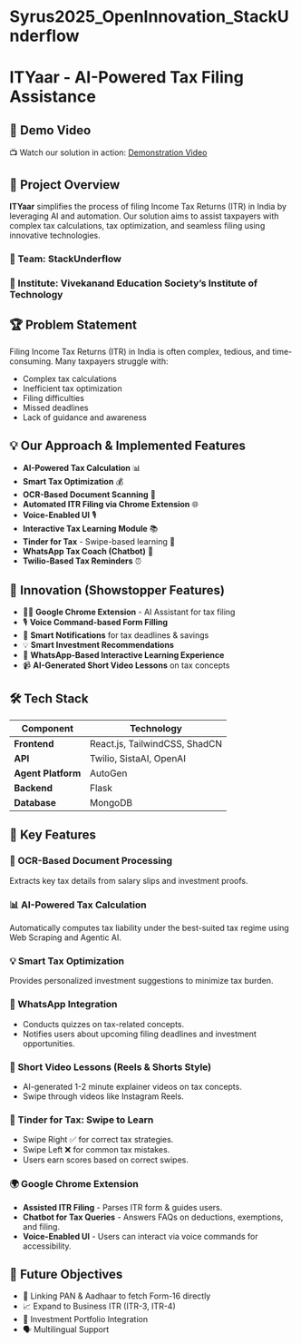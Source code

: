 # Syrus2025_OpenInnovation_StackUnderflow

# ITYaar - AI-Powered Tax Filing Assistance

## 🎥 Demo Video
📺 Watch our solution in action: [Demonstration Video](https://drive.google.com/drive/folders/1OvIU42Pxvp9GwZCIQkkrLA60TY2eEUBy?usp=drive_link)

## 🚀 Project Overview
**ITYaar** simplifies the process of filing Income Tax Returns (ITR) in India by leveraging AI and automation. Our solution aims to assist taxpayers with complex tax calculations, tax optimization, and seamless filing using innovative technologies.

### 🔹 Team: StackUnderflow  
### 🔹 Institute: Vivekanand Education Society’s Institute of Technology  

## 🏆 Problem Statement
Filing Income Tax Returns (ITR) in India is often complex, tedious, and time-consuming. Many taxpayers struggle with:
- Complex tax calculations
- Inefficient tax optimization
- Filing difficulties
- Missed deadlines
- Lack of guidance and awareness

## 💡 Our Approach & Implemented Features
- **AI-Powered Tax Calculation** 📊
- **Smart Tax Optimization** 💰
- **OCR-Based Document Scanning** 📄
- **Automated ITR Filing via Chrome Extension** 🌐
- **Voice-Enabled UI** 🎙️
- **Interactive Tax Learning Module** 📚
- **Tinder for Tax** - Swipe-based learning 🎴
- **WhatsApp Tax Coach (Chatbot)** 🤖
- **Twilio-Based Tax Reminders** ⏰

## 🚀 Innovation (Showstopper Features)
- 🧑‍💻 **Google Chrome Extension** - AI Assistant for tax filing
- 🎙️ **Voice Command-based Form Filling**
- 🔔 **Smart Notifications** for tax deadlines & savings
- 💡 **Smart Investment Recommendations**
- 📱 **WhatsApp-Based Interactive Learning Experience**
- 📹 **AI-Generated Short Video Lessons** on tax concepts

## 🛠️ Tech Stack
| Component          | Technology                       |
|--------------------|----------------------------------|
| **Frontend**       | React.js, TailwindCSS, ShadCN    |
| **API**            | Twilio, SistaAI, OpenAI          |
| **Agent Platform** | AutoGen                          |
| **Backend**        | Flask                            |
| **Database**       | MongoDB                          |

## 📌 Key Features
### 📝 OCR-Based Document Processing
Extracts key tax details from salary slips and investment proofs.

### 📊 AI-Powered Tax Calculation
Automatically computes tax liability under the best-suited tax regime using Web Scraping and Agentic AI.

### 💡 Smart Tax Optimization
Provides personalized investment suggestions to minimize tax burden.

### 📲 WhatsApp Integration
- Conducts quizzes on tax-related concepts.
- Notifies users about upcoming filing deadlines and investment opportunities.

### 🎥 Short Video Lessons (Reels & Shorts Style)
- AI-generated 1-2 minute explainer videos on tax concepts.
- Swipe through videos like Instagram Reels.

### 🎴 Tinder for Tax: Swipe to Learn
- Swipe Right ✅ for correct tax strategies.
- Swipe Left ❌ for common tax mistakes.
- Users earn scores based on correct swipes.

### 🌍 Google Chrome Extension
- **Assisted ITR Filing** - Parses ITR form & guides users.
- **Chatbot for Tax Queries** - Answers FAQs on deductions, exemptions, and filing.
- **Voice-Enabled UI** - Users can interact via voice commands for accessibility.

## 🚀 Future Objectives
- 🔗 Linking PAN & Aadhaar to fetch Form-16 directly
- 📈 Expand to Business ITR (ITR-3, ITR-4)
- 💼 Investment Portfolio Integration
- 🗣️ Multilingual Support

